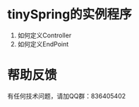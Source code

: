 tinySpring的实例程序
============================
1. 如何定义Controller
2. 如何定义EndPoint


帮助反馈
============================
有任何技术问题，请加QQ群：836405402

